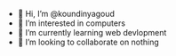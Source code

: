 - 👋 Hi, I’m @koundinyagoud
- 👀 I’m interested in computers
- 🌱 I’m currently learning web devlopment
- 💞️ I’m looking to collaborate on nothing


<!---
koundinyagoud/koundinyagoud is a ✨ special ✨ repository because its `README.md` (this file) appears on your GitHub profile.
You can click the Preview link to take a look at your changes.
--->
